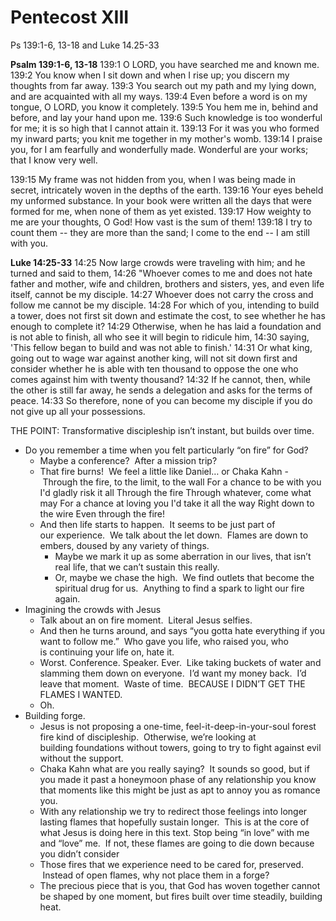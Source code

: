 # Pentecost XIII

Ps 139:1-6, 13-18 and Luke 14.25-33

**Psalm 139:1-6, 13-18**
139:1 O LORD, you have searched me and known me.
139:2 You know when I sit down and when I rise up; you discern my thoughts from far away.
139:3 You search out my path and my lying down, and are acquainted with all my ways.
139:4 Even before a word is on my tongue, O LORD, you know it completely.
139:5 You hem me in, behind and before, and lay your hand upon me.
139:6 Such knowledge is too wonderful for me; it is so high that I cannot attain it.
139:13 For it was you who formed my inward parts; you knit me together in my mother's womb.
139:14 I praise you, for I am fearfully and wonderfully made. Wonderful are your works; that I know very well.

139:15 My frame was not hidden from you, when I was being made in secret, intricately woven in the depths of the earth.
139:16 Your eyes beheld my unformed substance. In your book were written all the days that were formed for me, when none of them as yet existed.
139:17 How weighty to me are your thoughts, O God! How vast is the sum of them!
139:18 I try to count them -- they are more than the sand; I come to the end -- I am still with you.

**Luke 14:25-33**
14:25 Now large crowds were traveling with him; and he turned and said to them,
14:26 "Whoever comes to me and does not hate father and mother, wife and children, brothers and sisters, yes, and even life itself, cannot be my disciple.
14:27 Whoever does not carry the cross and follow me cannot be my disciple.
14:28 For which of you, intending to build a tower, does not first sit down and estimate the cost, to see whether he has enough to complete it?
14:29 Otherwise, when he has laid a foundation and is not able to finish, all who see it will begin to ridicule him,
14:30 saying, 'This fellow began to build and was not able to finish.'
14:31 Or what king, going out to wage war against another king, will not sit down first and consider whether he is able with ten thousand to oppose the one who comes against him with twenty thousand?
14:32 If he cannot, then, while the other is still far away, he sends a delegation and asks for the terms of peace.
14:33 So therefore, none of you can become my disciple if you do not give up all your possessions.

THE POINT: Transformative discipleship isn’t instant, but builds over time.

* Do you remember a time when you felt particularly “on fire” for God?
	* Maybe a conference?  After a mission trip?  
	* That fire burns!  We feel a little like Daniel… or Chaka Kahn - Through the fire, to the limit, to the wall For a chance to be with you I'd gladly risk it all Through the fire Through whatever, come what may For a chance at loving you I'd take it all the way Right down to the wire Even through the fire!
	* And then life starts to happen.  It seems to be just part of our experience.  We talk about the let down.  Flames are down to embers, doused by any variety of things.  
		* Maybe we mark it up as some aberration in our lives, that isn’t real life, that we can’t sustain this really.
		* Or, maybe we chase the high.  We find outlets that become the spiritual drug for us.  Anything to find a spark to light our fire again.
* Imagining the crowds with Jesus
	* Talk about an on fire moment.  Literal Jesus selfies.
	* And then he turns around, and says “you gotta hate everything if you want to follow me.”  Who gave you life, who raised you, who is continuing your life on, hate it.  
	* Worst. Conference. Speaker. Ever.  Like taking buckets of water and slamming them down on everyone.  I’d want my money back.  I’d leave that moment.  Waste of time.  BECAUSE I DIDN’T GET THE FLAMES I WANTED.
	* Oh.
* Building forge.
	* Jesus is not proposing a one-time, feel-it-deep-in-your-soul forest fire kind of discipleship.  Otherwise, we’re looking at building foundations without towers, going to try to fight against evil without the support.
	* Chaka Kahn what are you really saying?  It sounds so good, but if you made it past a honeymoon phase of any relationship you know that moments like this might be just as apt to annoy you as romance you.
	* With any relationship we try to redirect those feelings into longer lasting flames that hopefully sustain longer.  This is at the core of what Jesus is doing here in this text. Stop being “in love” with me and “love” me.  If not, these flames are going to die down because you didn’t consider 
	* Those fires that we experience need to be cared for, preserved.  Instead of open flames, why not place them in a forge?
	* The precious piece that is you, that God has woven together cannot be shaped by one moment, but fires built over time steadily, building heat.
